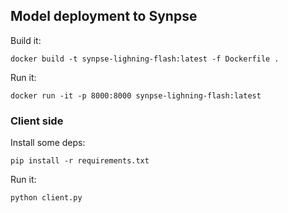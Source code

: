 ## Model deployment to Synpse

Build it:

```
docker build -t synpse-lighning-flash:latest -f Dockerfile .
```

Run it:

```
docker run -it -p 8000:8000 synpse-lighning-flash:latest
```

### Client side

Install some deps:

```
pip install -r requirements.txt
```

Run it:

```
python client.py
```
